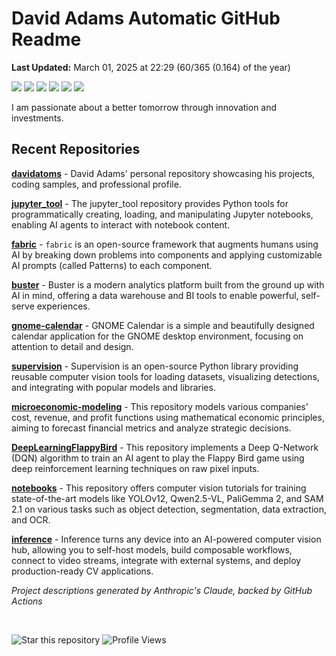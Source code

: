 # David Adams Automatic GitHub Readme

<p align="left"><b>Last Updated:</b> <!-- last_updated starts -->March 01, 2025 at 22:29 (60/365 (0.164) of the year)<!-- last_updated ends -->
</p>

<p align="left">
  <img src="https://img.shields.io/badge/Python-3776AB?style=flat&logo=python&logoColor=white" />
  <img src="https://img.shields.io/badge/Go-00ADD8?style=flat&logo=go&logoColor=white" />
  <img src="https://img.shields.io/badge/Rust-000000?style=flat&logo=rust&logoColor=white" />
  <img src="https://img.shields.io/badge/Racket-9F1D20?style=flat&logo=racket&logoColor=white" />
  <img src="https://img.shields.io/badge/React-20232A?style=flat&logo=react&logoColor=61DAFB" />
  <img src="https://img.shields.io/badge/Bash-4EAA25?style=flat&logo=gnu-bash&logoColor=white" />
</p>

I am passionate about a better tomorrow through innovation and investments. 

## Recent Repositories
<!-- recent_repos starts -->
[**davidatoms**](https://github.com/davidatoms/davidatoms) - David Adams' personal repository showcasing his projects, coding samples, and professional profile.

[**jupyter_tool**](https://github.com/davidatoms/jupyter_tool) - The jupyter_tool repository provides Python tools for programmatically creating, loading, and manipulating Jupyter notebooks, enabling AI agents to interact with notebook content.

[**fabric**](https://github.com/davidatoms/fabric) - `fabric` is an open-source framework that augments humans using AI by breaking down problems into components and applying customizable AI prompts (called Patterns) to each component.

[**buster**](https://github.com/davidatoms/buster) - Buster is a modern analytics platform built from the ground up with AI in mind, offering a data warehouse and BI tools to enable powerful, self-serve experiences.

[**gnome-calendar**](https://github.com/davidatoms/gnome-calendar) - GNOME Calendar is a simple and beautifully designed calendar application for the GNOME desktop environment, focusing on attention to detail and design.

[**supervision**](https://github.com/davidatoms/supervision) - Supervision is an open-source Python library providing reusable computer vision tools for loading datasets, visualizing detections, and integrating with popular models and libraries.

[**microeconomic-modeling**](https://github.com/davidatoms/microeconomic-modeling) - This repository models various companies' cost, revenue, and profit functions using mathematical economic principles, aiming to forecast financial metrics and analyze strategic decisions.

[**DeepLearningFlappyBird**](https://github.com/davidatoms/DeepLearningFlappyBird) - This repository implements a Deep Q-Network (DQN) algorithm to train an AI agent to play the Flappy Bird game using deep reinforcement learning techniques on raw pixel inputs.

[**notebooks**](https://github.com/davidatoms/notebooks) - This repository offers computer vision tutorials for training state-of-the-art models like YOLOv12, Qwen2.5-VL, PaliGemma 2, and SAM 2.1 on various tasks such as object detection, segmentation, data extraction, and OCR.

[**inference**](https://github.com/davidatoms/inference) - Inference turns any device into an AI-powered computer vision hub, allowing you to self-host models, build composable workflows, connect to video streams, integrate with external systems, and deploy production-ready CV applications.
<!-- recent_repos ends -->

_Project descriptions generated by Anthropic's Claude, backed by GitHub Actions_

<br>

![Star this repository](https://img.shields.io/badge/Star%20this%20repository-FFDD00?style=flat&logo=github&logoColor=white)
![Profile Views](https://komarev.com/ghpvc/?username=davidatoms&style=flat&color=blue&label=Views)
